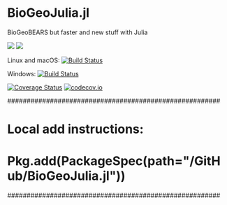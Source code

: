 # BioGeoJulia.jl
BioGeoBEARS but faster and new stuff with Julia

[![](https://img.shields.io/badge/docs-stable-blue.svg)](https://JuliaLang.github.io/BioGeoJulia.jl/stable)
[![](https://img.shields.io/badge/docs-dev-blue.svg)](https://JuliaLang.github.io/BioGeoJulia.jl/dev)

Linux and macOS: [![Build Status](https://travis-ci.org/JuliaLang/BioGeoJulia.jl.svg?branch=master)](https://travis-ci.org/JuliaLang/BioGeoJulia.jl)

Windows: [![Build Status](https://ci.appveyor.com/api/projects/status/github/JuliaLang/BioGeoJulia.jl?branch=master&svg=true)](https://ci.appveyor.com/project/tkelman/example-jl/branch/master)

[![Coverage Status](https://coveralls.io/repos/JuliaLang/BioGeoJulia.jl/badge.svg?branch=master)](https://coveralls.io/r/JuliaLang/BioGeoJulia.jl?branch=master)
[![codecov.io](http://codecov.io/github/JuliaLang/BioGeoJulia.jl/coverage.svg?branch=master)](http://codecov.io/github/JuliaLang/BioGeoJulia.jl?branch=master)



#######################################################
# Local add instructions:
# Pkg.add(PackageSpec(path="/GitHub/BioGeoJulia.jl"))
#######################################################
